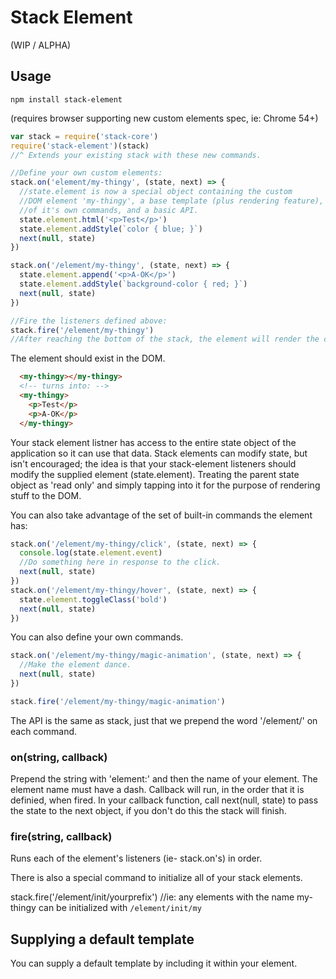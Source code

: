 # Stack Element

(WIP / ALPHA)

## Usage
`npm install stack-element`

(requires browser supporting new custom elements spec, ie: Chrome 54+)

```javascript
var stack = require('stack-core')
require('stack-element')(stack) 
//^ Extends your existing stack with these new commands.

//Define your own custom elements: 
stack.on('element/my-thingy', (state, next) => {
  //state.element is now a special object containing the custom
  //DOM element 'my-thingy', a base template (plus rendering feature), a set
  //of it's own commands, and a basic API. 
  state.element.html('<p>Test</p>')
  state.element.addStyle(`color { blue; }`)
  next(null, state)
})

stack.on('/element/my-thingy', (state, next) => {
  state.element.append('<p>A-OK</p>')
  state.element.addStyle(`background-color { red; }`)
  next(null, state)
})

//Fire the listeners defined above: 
stack.fire('/element/my-thingy')
//After reaching the bottom of the stack, the element will render the changes to it's template to the DOM. 
```
The element should exist in the DOM. 
```HTML
  <my-thingy></my-thingy>
  <!-- turns into: -->
  <my-thingy>
    <p>Test</p>
    <p>A-OK</p>
  </my-thingy>
```

Your stack element listner has access to the entire state object of the application so it can use that data. Stack elements can modify state, but isn't encouraged; the idea is that your stack-element listeners should modify the supplied element (state.element). Treating the parent state object as 'read only' and simply tapping into it for the purpose of rendering stuff to the DOM. 


You can also take advantage of the set of built-in commands the element has: 
```javascript
stack.on('/element/my-thingy/click', (state, next) => {
  console.log(state.element.event)
  //Do something here in response to the click. 
  next(null, state)
})
stack.on('/element/my-thingy/hover', (state, next) => {
  state.element.toggleClass('bold')
  next(null, state)
})
```

You can also define your own commands. 

```javascript
stack.on('/element/my-thingy/magic-animation', (state, next) => {
  //Make the element dance. 
  next(null, state)
})

stack.fire('/element/my-thingy/magic-animation')
```

The API is the same as stack, just that we prepend the word '/element/' on each command.

### on(string, callback)

Prepend the string with 'element:' and then the name of your element.  The element name must have a dash. Callback will run, in the order that it is definied, when fired. 
In your callback function, call next(null, state) to pass the state to the next object, if you don't do this the stack will finish. 


### fire(string, callback) 

Runs each of the element's listeners (ie- stack.on's) in order. 

There is also a special command to initialize all of your stack elements. 

stack.fire('/element/init/yourprefix') //ie: any elements with the name my-thingy can be initialized with ```/element/init/my```


## Supplying a default template

You can supply a default template by including it within your element. 

<my-thingy>
</my-thingy>


